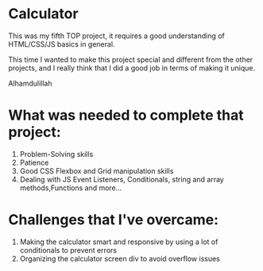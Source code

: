 # Calculator
This was my fifth TOP project, it requires a good understanding of HTML/CSS/JS basics in general.

This time I wanted to make this project special and different from the other projects, and I really think that I did a good job in terms of making it unique.

Alhamdulillah

# What was needed to complete that project:
1. Problem-Solving skills
2. Patience 
3. Good CSS Flexbox and Grid manipulation skills
4. Dealing with JS Event Listeners, Conditionals, string and array methods,Functions and more...

# Challenges that I've overcame: 
1. Making the calculator smart and responsive by using a lot of conditionals to prevent errors 
2. Organizing the calculator screen div to avoid overflow issues


